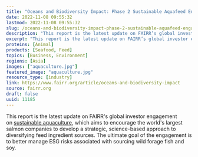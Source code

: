 ```yaml
---
title: "Oceans and Biodiversity Impact: Phase 2 Sustainable Aquafeed Engagement Update and FAIRR’s Action on Fisheries"
date: 2022-11-08 09:55:32
lastmod: 2022-11-08 09:55:32
slug: /oceans-and-biodiversity-impact-phase-2-sustainable-aquafeed-engagement-update-and-fairrs
description: "This report is the latest update on FAIRR’s global investor engagement on sustainable aquaculture, which aims to encourage the world’s largest salmon companies to develop a strategic, science-based approach to diversifying feed ingredient sources. The ultimate goal of the engagement is to better manage ESG risks associated with sourcing wild forage fish and soy."
excerpt: "This report is the latest update on FAIRR’s global investor engagement on sustainable aquaculture, which aims to encourage the world’s largest salmon companies to develop a strategic, science-based approach to diversifying feed ingredient sources. The ultimate goal of the engagement is to better manage ESG risks associated with sourcing wild forage fish and soy."
proteins: [Animal]
products: [Seafood, Feed]
topics: [Business, Environment]
regions: [Asia]
images: ["aquaculture.jpg"]
featured_image: "aquaculture.jpg"
resource_type: [industry]
link: https://www.fairr.org/article/oceans-and-biodiversity-impact
source: fairr.org
draft: false
uuid: 11185
---
```

This report is the latest update on FAIRR's global investor engagement
on [sustainable
aquaculture](https://www.fairr.org/engagements/sustainable-aquaculture-engagement/),
which aims to encourage the world's largest salmon companies to develop
a strategic, science-based approach to diversifying feed ingredient
sources. The ultimate goal of the engagement is to better manage ESG
risks associated with sourcing wild forage fish and soy.
